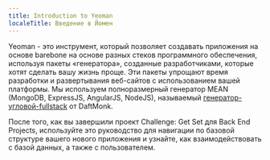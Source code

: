 ```yaml
---
title: Introduction to Yeoman
localeTitle: Введение в Йомен
---
```

Yeoman - это инструмент, который позволяет создавать приложения на основе barebone на основе разных стеков программного обеспечения, используя пакеты «генератора», созданные разработчиками, которые хотят сделать вашу жизнь проще. Эти пакеты упрощают время разработки и развертывания веб-сайтов с использованием вашей платформы. Мы используем полноразмерный генератор MEAN (MongoDB, ExpressJS, AngularJS, NodeJS), называемый [генератор-угловой-fullstack](https://github.com/DaftMonk/generator-angular-fullstack) от DaftMonk.

После того, как вы завершили проект Challenge: Get Set для Back End Projects, используйте это руководство для навигации по базовой структуре вашего нового приложения и узнайте, как взаимодействовать с базой данных, а также с пользователем.